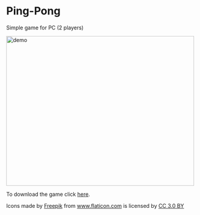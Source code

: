 # Ping-Pong
Simple game for PC (2 players)

<img src="https://github.com/alimhmdghanem/Ping-Pong/blob/master/ping-pong.PNG?raw=true" alt="demo" width="500" height="400">

To download the game click <a href="https://github.com/alimhmdghanem/Ping-Pong/blob/master/pingpong.jar?raw=true"> here</a>.

<div>Icons made by <a href="https://www.freepik.com/" title="Freepik">Freepik</a> from <a href="https://www.flaticon.com/" 			    title="Flaticon">www.flaticon.com</a> is licensed by <a href="http://creativecommons.org/licenses/by/3.0/" 			    title="Creative Commons BY 3.0" target="_blank">CC 3.0 BY</a></div>


